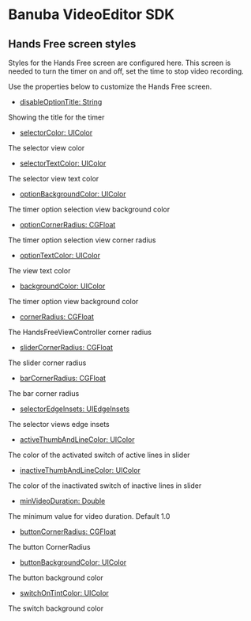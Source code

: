 
# Banuba VideoEditor SDK
## Hands Free screen styles  

Styles for the Hands Free screen are configured here. This screen is needed to turn the timer on and off, set the time to stop video recording.

Use the properties below to customize the Hands Free screen.

 - [disableOptionTitle: String](/Example/Example/Extension/HandsfreeConfiguration.swift#L7)
 
 Showing the title for the timer
 
 - [selectorColor: UIColor](/Example/Example/Extension/HandsfreeConfiguration.swift#L8)
 
 The selector view color
 
  - [selectorTextColor: UIColor](/Example/Example/Extension/HandsfreeConfiguration.swift#L9)
 
 The selector view text color
 
  - [optionBackgroundColor: UIColor](/Example/Example/Extension/HandsfreeConfiguration.swift#L10)
 
 The timer option selection view background color
 
 - [optionCornerRadius: CGFloat](/Example/Example/Extension/HandsfreeConfiguration.swift#L11)
 
 The timer option selection view corner radius
 
 - [optionTextColor: UIColor](/Example/Example/Extension/HandsfreeConfiguration.swift#L12)
 
 The view text color
 
 - [backgroundColor: UIColor](/Example/Example/Extension/HandsfreeConfiguration.swift#L13)

  The timer option view background color
  
  - [cornerRadius: CGFloat](/Example/Example/Extension/HandsfreeConfiguration.swift#L14)
  
  The HandsFreeViewController corner radius
  
  - [sliderCornerRadius: CGFloat](/Example/Example/Extension/HandsfreeConfiguration.swift#L15)
  
  The slider corner radius
  
  - [barCornerRadius: CGFloat](/Example/Example/Extension/HandsfreeConfiguration.swift#L16)
  
  The bar corner radius
  
  - [selectorEdgeInsets: UIEdgeInsets](/Example/Example/Extension/HandsfreeConfiguration.swift#L17)
  
  The selector views edge insets
  
  - [activeThumbAndLineColor: UIColor](/Example/Example/Extension/HandsfreeConfiguration.swift#L18)
  
  The color of the activated switch of active lines in slider
  
  - [inactiveThumbAndLineColor: UIColor](/Example/Example/Extension/HandsfreeConfiguration.swift#L19)
  
  The color of the inactivated switch of inactive lines in slider
  
  - [minVideoDuration: Double](/Example/Example/Extension/HandsfreeConfiguration.swift#L20)
  
   The minimum value for video duration.
   Default 1.0
   
   - [buttonCornerRadius: CGFloat](/Example/Example/Extension/HandsfreeConfiguration.swift#L21)
   
   The button CornerRadius
   
   - [buttonBackgroundColor: UIColor](/Example/Example/Extension/HandsfreeConfiguration.swift#L22)
   
   The button background color
   
   - [switchOnTintColor: UIColor](/Example/Example/Extension/HandsfreeConfiguration.swift#L23)
   
   The switch background color
